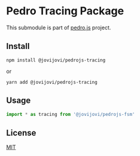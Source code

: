 # Pedro Tracing Package

This submodule is part of [pedro.js](https://github.com/jovijovi/pedro.js) project.

## Install

```shell
npm install @jovijovi/pedrojs-tracing
```

or

```shell
yarn add @jovijovi/pedrojs-tracing
```

## Usage

```typescript
import * as tracing from '@jovijovi/pedrojs-fsm'
```

## License

[MIT](LICENSE)
